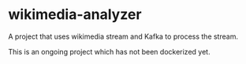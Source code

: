 # wikimedia-analyzer
A project that uses wikimedia stream and Kafka to process the stream. 

This is an ongoing project which has not been dockerized yet.
